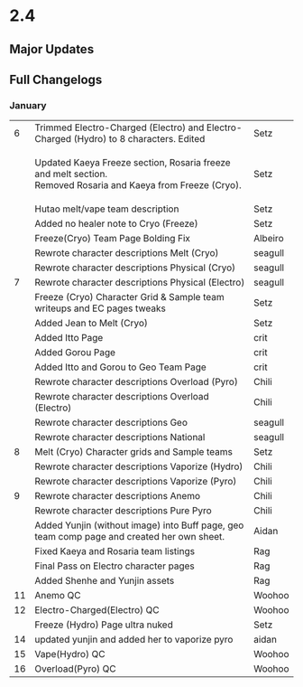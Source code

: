 # 2.4

## Major Updates

## Full Changelogs

### January

|    |                                                                                                                        |         |
| -- | ---------------------------------------------------------------------------------------------------------------------- | ------- |
| 6  | Trimmed Electro-Charged (Electro) and Electro-Charged (Hydro) to 8 characters. Edited                                  | Setz    |
|    | <p>Updated Kaeya Freeze section, Rosaria freeze and melt section.<br>Removed Rosaria and Kaeya from Freeze (Cryo).</p> | Setz    |
|    | Hutao melt/vape team description                                                                                       | Setz    |
|    | Added no healer note to Cryo (Freeze)                                                                                  | Setz    |
|    | Freeze(Cryo) Team Page Bolding Fix                                                                                     | Albeiro |
|    | Rewrote character descriptions Melt (Cryo)                                                                             | seagull |
|    | Rewrote character descriptions Physical (Cryo)                                                                         | seagull |
| 7  | Rewrote character descriptions Physical (Electro)                                                                      | seagull |
|    | Freeze (Cryo) Character Grid & Sample team writeups and EC pages tweaks                                                | Setz    |
|    | Added Jean to Melt (Cryo)                                                                                              | Setz    |
|    | Added Itto Page                                                                                                        | crit    |
|    | Added Gorou Page                                                                                                       | crit    |
|    | Added Itto and Gorou to Geo Team Page                                                                                  | crit    |
|    | Rewrote character descriptions Overload (Pyro)                                                                         | Chili   |
|    | Rewrote character descriptions Overload (Electro)                                                                      | Chili   |
|    | Rewrote character descriptions Geo                                                                                     | seagull |
|    | Rewrote character descriptions National                                                                                | seagull |
| 8  | Melt (Cryo) Character grids and Sample teams                                                                           | Setz    |
|    | Rewrote character descriptions Vaporize (Hydro)                                                                        | Chili   |
|    | Rewrote character descriptions Vaporize (Pyro)                                                                         | Chili   |
| 9  | Rewrote character descriptions Anemo                                                                                   | Chili   |
|    | Rewrote character descriptions Pure Pyro                                                                               | Chili   |
|    | Added Yunjin (without image) into Buff page, geo team comp page and created her own sheet.                             | Aidan   |
|    | Fixed Kaeya and Rosaria team listings                                                                                  | Rag     |
|    | Final Pass on Electro character pages                                                                                  | Rag     |
|    | Added Shenhe and Yunjin assets                                                                                         | Rag     |
| 11 | Anemo QC                                                                                                               | Woohoo  |
| 12 | Electro-Charged(Electro) QC                                                                                            | Woohoo  |
|    | Freeze (Hydro) Page ultra nuked                                                                                        | Setz    |
| 14 | updated yunjin and added her to vaporize pyro                                                                          | aidan   |
| 15 | Vape(Hydro) QC                                                                                                         | Woohoo  |
| 16 | Overload(Pyro) QC                                                                                                      | Woohoo  |


